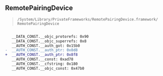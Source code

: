 ## RemotePairingDevice

> `/System/Library/PrivateFrameworks/RemotePairingDevice.framework/RemotePairingDevice`

```diff

   __DATA_CONST.__objc_protorefs: 0x90
   __DATA_CONST.__objc_superrefs: 0x8
   __AUTH_CONST.__auth_got: 0x15b0
-  __AUTH_CONST.__auth_ptr: 0x8d8
+  __AUTH_CONST.__auth_ptr: 0x8f8
   __AUTH_CONST.__const: 0xad78
   __AUTH_CONST.__cfstring: 0x180
   __AUTH_CONST.__objc_const: 0x47b0

```

